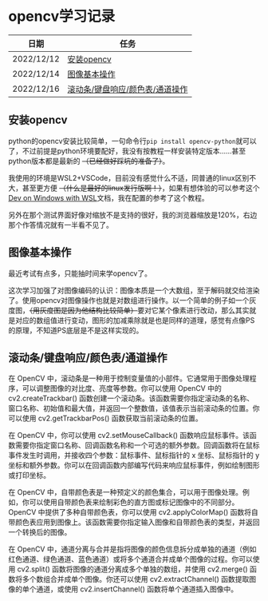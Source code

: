 # opencv学习记录

|日期|任务|
|--|--|
|2022/12/12|[安装opencv](#安装opencv)|
|2022/12/14|[图像基本操作](#图像基本操作)|
|2022/12/16|[滚动条/键盘响应/颜色表/通道操作](#滚动条键盘响应颜色表通道操作)|

## 安装opencv

python的opencv安装比较简单，一句命令行`pip install opencv-python`就可以了，不过前提是python环境要配好，我没有按教程一样安装特定版本......甚至python版本都是最新的 ~~（已经做好踩坑的准备了）~~。

我使用的环境是WSL2+VSCode，目前没有感觉什么不适，同普通的linux区别不大，甚至更方便 ~~（什么是最好的linux发行版啊！）~~，如果有想体验的可以参考这个[Dev on Windows with WSL](https://dowww.spencerwoo.com/1-preparations/1-0-intro.html)文档，我在配置的参考了这个教程。

另外在那个测试界面好像对缩放不是支持的很好，我的浏览器缩放是120%，右边那个作答情况就有一半看不见了。

## 图像基本操作

最近考试有点多，只能抽时间来学opencv了。

这次学习加强了对图像编码的认识：图像本质是一个大数组，至于解码就交给渲染了。使用opencv对图像操作也就是对数组进行操作。以一个简单的例子如一个灰度图，~~（用灰度图是因为他结构比较简单）~~要对它某个像素进行改动，那么其实就是对应的数组值进行变动，图形的加减乘除就是也是同样的道理，感觉有点像PS的原理，不知道PS底层是不是这样实现的。

## 滚动条/键盘响应/颜色表/通道操作

在 OpenCV 中，滚动条是一种用于控制变量值的小部件。它通常用于图像处理程序，可以调整图像的对比度、亮度等参数。你可以使用 OpenCV 中的 cv2.createTrackbar() 函数创建一个滚动条。该函数需要你指定滚动条的名称、窗口名称、初始值和最大值，并返回一个整数值，该值表示当前滚动条的位置。你可以使用 cv2.getTrackbarPos() 函数获取当前滚动条的位置。

在 OpenCV 中，你可以使用 cv2.setMouseCallback() 函数响应鼠标事件。该函数需要你指定窗口名称、回调函数名称和一个可选的额外参数。回调函数将在鼠标事件发生时调用，并接收四个参数：鼠标事件、鼠标指针的 x 坐标、鼠标指针的 y 坐标和额外参数。你可以在回调函数内部编写代码来响应鼠标事件，例如绘制图形或打印坐标。

在 OpenCV 中，自带颜色表是一种预定义的颜色集合，可以用于图像处理。例如，你可以使用自带颜色表来绘制彩色的直方图或标记图像中的不同部分。OpenCV 中提供了多种自带颜色表，你可以使用 cv2.applyColorMap() 函数将自带颜色表应用到图像上。该函数需要你指定输入图像和自带颜色表的类型，并返回一个转换后的图像。

在 OpenCV 中，通道分离与合并是指将图像的颜色信息拆分成单独的通道（例如红色通道、绿色通道、蓝色通道）或将多个通道合并成单个图像的过程。你可以使用 cv2.split() 函数将图像的通道分离成多个单独的数组，并使用 cv2.merge() 函数将多个数组合并成单个图像。你还可以使用 cv2.extractChannel() 函数提取图像的单个通道，或使用 cv2.insertChannel() 函数将单个通道插入图像中。
